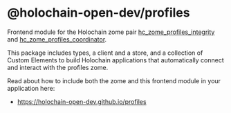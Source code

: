 # @holochain-open-dev/profiles

Frontend module for the Holochain zome pair [hc_zome_profiles_integrity](https://docs.rs/hc_zome_profiles_integrity) and [hc_zome_profiles_coordinator](https://docs.rs/hc_zome_profiles_coordinator).

This package includes types, a client and a store, and a collection of Custom Elements to build Holochain applications that automatically connect and interact with the profiles zome. 

Read about how to include both the zome and this frontend module in your application here:

- https://holochain-open-dev.github.io/profiles
